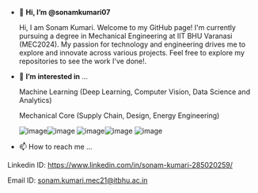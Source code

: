 - 👋 **Hi, I’m @sonamkumari07**

  Hi, I am Sonam Kumari. Welcome to my GitHub page! I'm currently pursuing a degree in Mechanical Engineering at IIT BHU Varanasi (MEC2024).
   My passion for technology and engineering drives me to explore and innovate across various projects. Feel free to explore my repositories to see the work I've done!.
- 👀 **I’m interested in** ...
  
  Machine Learning (Deep Learning, Computer Vision, Data Science and Analytics)
  
  Mechanical Core (Supply Chain, Design, Energy Engineering)
  
  

  ![image](https://github.com/user-attachments/assets/c870745a-499e-4b3a-a9c4-fe08ed3e44ba)![image](https://github.com/user-attachments/assets/b72c4cbd-b667-4143-8a54-ee3f22318fad)
  ![image](https://github.com/user-attachments/assets/a3c5732c-e3e8-4789-927e-8f1455b541e1)![image](https://github.com/user-attachments/assets/2a40a928-fd61-4600-8ab8-823b0209059b)
  ![image](https://github.com/user-attachments/assets/3c3976b9-b306-4cb7-82a9-87d13b403f8e)





- 📫 How to reach me ...
  
Linkedin ID: https://www.linkedin.com/in/sonam-kumari-285020259/

Email ID: sonam.kumari.mec21@itbhu.ac.in


<!---
sonamkumari07/sonamkumari07 is a ✨ special ✨ repository because its `README.md` (this file) appears on your GitHub profile.
You can click the Preview link to take a look at your changes.
--->
